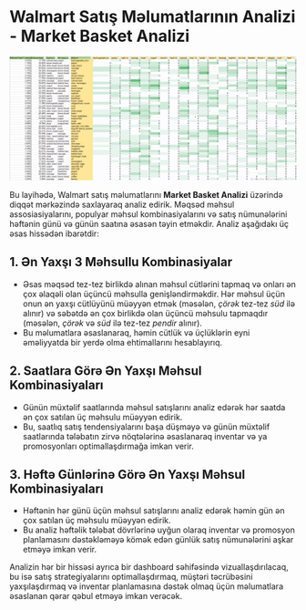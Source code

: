 # Walmart Satış Məlumatlarının Analizi - Market Basket Analizi
![Description of Image](assets/Ekran%20şəkli%202024-11-14%20155324.png)


Bu layihədə, Walmart satış məlumatlarını **Market Basket Analizi** üzərində diqqət mərkəzində saxlayaraq analiz edirik. Məqsəd məhsul assosiasiyalarını, populyar məhsul kombinasiyalarını və satış nümunələrini həftənin günü və günün saatına əsasən təyin etməkdir. Analiz aşağıdakı üç əsas hissədən ibarətdir:

## 1. Ən Yaxşı 3 Məhsullu Kombinasiyalar

- Əsas məqsəd tez-tez birlikdə alınan məhsul cütlərini tapmaq və onları ən çox əlaqəli olan üçüncü məhsulla genişləndirməkdir. Hər məhsul üçün onun ən yaxşı cütlüyünü müəyyən etmək (məsələn, *çörək* tez-tez *süd* ilə alınır) və səbətdə ən çox birlikdə olan üçüncü məhsulu tapmaqdır (məsələn, *çörək* və *süd* ilə tez-tez *pendir* alınır).
- Bu məlumatlara əsaslanaraq, həmin cütlük və üçlüklərin eyni əməliyyatda bir yerdə olma ehtimallarını hesablayırıq.

## 2. Saatlara Görə Ən Yaxşı Məhsul Kombinasiyaları

- Günün müxtəlif saatlarında məhsul satışlarını analiz edərək hər saatda ən çox satılan üç məhsulu müəyyən edirik.
- Bu, saatlıq satış tendensiyalarını başa düşməyə və günün müxtəlif saatlarında tələbatın zirvə nöqtələrinə əsaslanaraq inventar və ya promosyonları optimallaşdırmağa imkan verir.

## 3. Həftə Günlərinə Görə Ən Yaxşı Məhsul Kombinasiyaları

- Həftənin hər günü üçün məhsul satışlarını analiz edərək həmin gün ən çox satılan üç məhsulu müəyyən edirik.
- Bu analiz həftəlik tələbat dövrlərinə uyğun olaraq inventar və promosyon planlamasını dəstəkləməyə kömək edən günlük satış nümunələrini aşkar etməyə imkan verir.

Analizin hər bir hissəsi ayrıca bir dashboard səhifəsində vizuallaşdırılacaq, bu isə satış strategiyalarını optimallaşdırmaq, müştəri təcrübəsini yaxşılaşdırmaq və inventar planlamasına dəstək olmaq üçün məlumatlara əsaslanan qərar qəbul etməyə imkan verəcək.
